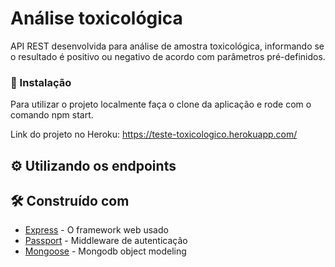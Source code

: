 # Análise toxicológica

API REST desenvolvida para análise de amostra toxicológica, informando se o resultado é positivo ou 
negativo de acordo com parâmetros pré-definidos.  

### 🔧 Instalação

Para utilizar o projeto localmente faça o clone da aplicação e rode com o comando npm start.

Link do projeto no Heroku: https://teste-toxicologico.herokuapp.com/

## ⚙️ Utilizando os endpoints


## 🛠️ Construído com

* [Express](https://expressjs.com/) - O framework web usado
* [Passport](https://www.passportjs.org/) - Middleware de autenticação
* [Mongoose](https://mongoosejs.com/) - Mongodb object modeling

